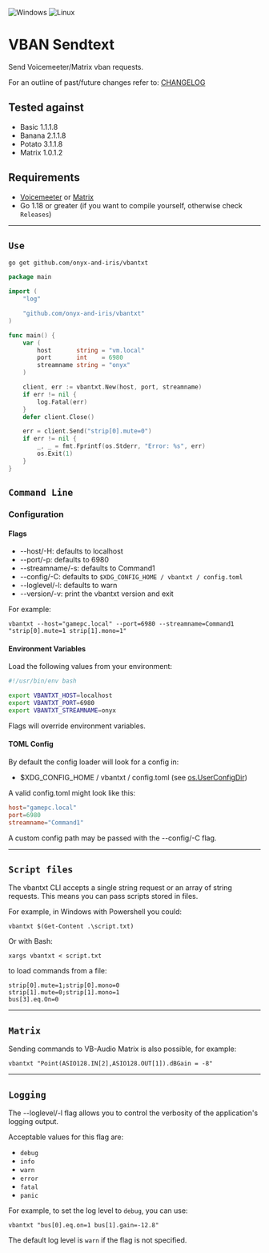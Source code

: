 ![Windows](https://img.shields.io/badge/Windows-0078D6?style=for-the-badge&logo=windows&logoColor=white)
![Linux](https://img.shields.io/badge/Linux-FCC624?style=for-the-badge&logo=linux&logoColor=black)

# VBAN Sendtext

Send Voicemeeter/Matrix vban requests.

For an outline of past/future changes refer to: [CHANGELOG](CHANGELOG.md)

## Tested against

-   Basic 1.1.1.8
-   Banana 2.1.1.8
-   Potato 3.1.1.8
-   Matrix 1.0.1.2

## Requirements

-   [Voicemeeter](https://voicemeeter.com/) or [Matrix](https://vb-audio.com/Matrix/)
-   Go 1.18 or greater (if you want to compile yourself, otherwise check `Releases`)

---

## `Use`

`go get github.com/onyx-and-iris/vbantxt`

```go
package main

import (
	"log"

	"github.com/onyx-and-iris/vbantxt"
)

func main() {
	var (
		host       string = "vm.local"
		port       int    = 6980
		streamname string = "onyx"
	)

	client, err := vbantxt.New(host, port, streamname)
	if err != nil {
		log.Fatal(err)
	}
	defer client.Close()

	err = client.Send("strip[0].mute=0")
	if err != nil {
		_, _ = fmt.Fprintf(os.Stderr, "Error: %s", err)
		os.Exit(1)
	}
}
```

## `Command Line`

### Configuration

#### Flags

-	--host/-H: defaults to localhost
-	--port/-p: defaults to 6980
-	--streamname/-s: defaults to Command1
-	--config/-C: defaults to `$XDG_CONFIG_HOME / vbantxt / config.toml`
-	--loglevel/-l: defaults to warn
-	--version/-v: print the vbantxt version and exit

For example:

```console
vbantxt --host="gamepc.local" --port=6980 --streamname=Command1 "strip[0].mute=1 strip[1].mono=1"
```

#### Environment Variables

Load the following values from your environment:

```bash
#!/usr/bin/env bash

export VBANTXT_HOST=localhost
export VBANTXT_PORT=6980
export VBANTXT_STREAMNAME=onyx
```

Flags will override environment variables.

#### TOML Config

By default the config loader will look for a config in:

-	$XDG_CONFIG_HOME / vbantxt / config.toml (see [os.UserConfigDir](https://pkg.go.dev/os#UserConfigDir))

A valid config.toml might look like this:

```toml
host="gamepc.local"
port=6980
streamname="Command1"
```

A custom config path may be passed with the --config/-C flag.

---

## `Script files`

The vbantxt CLI accepts a single string request or an array of string requests. This means you can pass scripts stored in files.

For example, in Windows with Powershell you could:

```console
vbantxt $(Get-Content .\script.txt)
```

Or with Bash:

```console
xargs vbantxt < script.txt
```

to load commands from a file:

```
strip[0].mute=1;strip[0].mono=0
strip[1].mute=0;strip[1].mono=1
bus[3].eq.On=0
```

---

## `Matrix`

Sending commands to VB-Audio Matrix is also possible, for example:

```console
vbantxt "Point(ASIO128.IN[2],ASIO128.OUT[1]).dBGain = -8"
```

---

## `Logging`

The --loglevel/-l flag allows you to control the verbosity of the application's logging output. 

Acceptable values for this flag are:

- `debug`
- `info`
- `warn`
- `error`
- `fatal`
- `panic`

For example, to set the log level to `debug`, you can use:

```console
vbantxt "bus[0].eq.on=1 bus[1].gain=-12.8"
```

The default log level is `warn` if the flag is not specified.
